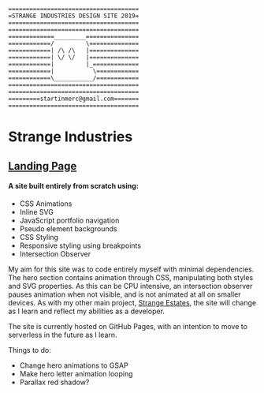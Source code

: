 ```
=====================================
=STRANGE INDUSTRIES DESIGN SITE 2019=
=====================================
=====================================
=============_________===============
============/         \==============
============| /\ /\   |==============
============| \/ \/   |==============
============|         |_=============
============|           \============
============\___________/============
=====================================
=====================================
=========startinmerc@gmail.com=======
=====================================
```
# Strange Industries

## [Landing Page](https://www.strangeindustries.co.uk)

#### A site built entirely from scratch using:

* CSS Animations
* Inline SVG
* JavaScript portfolio navigation
* Pseudo element backgrounds
* CSS Styling
* Responsive styling using breakpoints
* Intersection Observer

My aim for this site was to code entirely myself with minimal dependencies.
The hero section contains animation through CSS, manipulating both styles and SVG properties.
As this can be CPU intensive, an intersection observer pauses animation when not visible, and is not animated at all on smaller devices.
As with my other main project, [Strange Estates](https://github.com/startinmerc/strange-estates), the site will change as I learn and reflect my abilities as a developer.

The site is currently hosted on GitHub Pages, with an intention to move to serverless in the future as I learn.

Things to do:
* Change hero animations to GSAP
* Make hero letter animation looping
* Parallax red shadow?